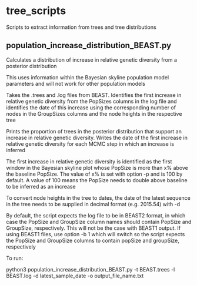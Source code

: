 # tree_scripts
Scripts to extract information from trees and tree distributions

## population_increase_distribution_BEAST.py
Calculates a distribution of increase in relative genetic diversity from a posterior distribution

This uses information within the Bayesian skyline population model parameters and will not work for other population models

Takes the .trees and .log files from BEAST. Identifies the first increase in relative genetic diversity from the PopSizes columns in the log file and identifies the date of this increase using the corresponding number of nodes in the GroupSizes columns and the node heights in the respective tree

Prints the proportion of trees in the posterior distribution that support an increase in relative genetic diversity. Writes the date of the first increase in relative genetic diversity for each MCMC step in which an increase is inferred

The first increase in relative genetic diversity is identified as the first window in the Bayesian skyline plot whose PopSize is more than x% above the baseline PopSize. The value of x% is set with option -p and is 100 by default. A value of 100 means the PopSize needs to double above baseline to be inferred as an increase

To convert node heights in the tree to dates, the date of the latest sequence in the tree needs to be supplied in decimal format (e.g. 2015.54) with -d

By default, the script expects the log file to be in BEAST2 format, in which case the PopSize and GroupSize column names should contain PopSize and GroupSize, respectively. This will not be the case with BEAST1 output. If using BEAST1 files, use option -b 1 which will switch so the script expects the PopSize and GroupSize columns to contain popSize and groupSize, respectively

To run:

python3 population_increase_distribution_BEAST.py -t BEAST.trees -l BEAST.log -d latest_sample_date -o output_file_name.txt
